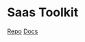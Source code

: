 # Saas Toolkit

[Repo](https://github.com/madskronborg/saas-toolkit)
[Docs](https://madskronborg.github.io/saas-toolkit/)
